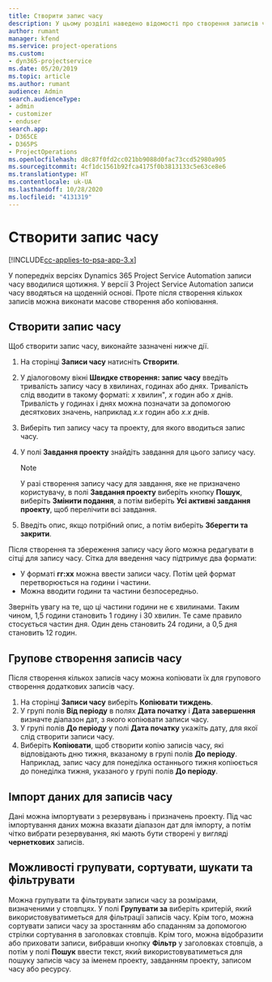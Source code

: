 ```yaml
---
title: Створити запис часу
description: У цьому розділі наведено відомості про створення записів часу.
author: rumant
manager: kfend
ms.service: project-operations
ms.custom:
- dyn365-projectservice
ms.date: 05/20/2019
ms.topic: article
ms.author: rumant
audience: Admin
search.audienceType:
- admin
- customizer
- enduser
search.app:
- D365CE
- D365PS
- ProjectOperations
ms.openlocfilehash: d8c87f0fd2cc021bb9088d0fac73ccd52980a905
ms.sourcegitcommit: 4cf1dc1561b92fca4175f0b3813133c5e63ce8e6
ms.translationtype: HT
ms.contentlocale: uk-UA
ms.lasthandoff: 10/28/2020
ms.locfileid: "4131319"
---
```

# <a name="create-time-entries"></a>Створити запис часу

[!INCLUDE[cc-applies-to-psa-app-3.x](../includes/cc-applies-to-psa-app-3x.md)]

У попередніх версіях Dynamics 365 Project Service Automation записи часу вводилися щотижня. У версії 3 Project Service Automation записи часу вводяться на щоденній основі. Проте після створення кількох записів можна виконати масове створення або копіювання.

## <a name="create-a-time-entry"></a>Створити запис часу

Щоб створити запис часу, виконайте зазначені нижче дії.

1. На сторінці **Записи часу** натисніть **Створити**.
2. У діалоговому вікні **Швидке створення: запис часу** введіть тривалість запису часу в хвилинах, годинах або днях. Тривалість слід вводити в такому форматі: *х* хвилин", *x* годин або *x* днів. Тривалість у годинах і днях можна позначати за допомогою десяткових значень, наприклад *х.х* годин або *х.х* днів.
3. Виберіть тип запису часу та проекту, для якого вводиться запис часу.
4. У полі **Завдання проекту** знайдіть завдання для цього запису часу.

    > [!NOTE]
    > У разі створення запису часу для завдання, яке не призначено користувачу, в полі **Завдання проекту** виберіть кнопку **Пошук**, виберіть **Змінити подання**, а потім виберіть **Усі активні завдання проекту**, щоб перелічити всі завдання.

5. Введіть опис, якщо потрібний опис, а потім виберіть **Зберегти та закрити**.

Після створення та збереження запису часу його можна редагувати в сітці для запису часу. Сітка для введення часу підтримує два формати:

- У форматі **гг:хх** можна ввести записи часу. Потім цей формат перетворюється на години і частини.
- Можна вводити години та частини безпосередньо.

Зверніть увагу на те, що ці частини години не є хвилинами. Таким чином, 1,5 години становить 1 годину і 30 хвилин. Те саме правило стосується частин дня. Один день становить 24 години, а 0,5 дня становить 12 годин.

## <a name="bulk-create-time-entries"></a>Групове створення записів часу

Після створення кількох записів часу можна копіювати їх для групового створення додаткових записів часу.

1. На сторінці **Записи часу** виберіть **Копіювати тиждень**.
2. У групі полів **Від періоду** в полях **Дата початку** і **Дата завершення** визначте діапазон дат, з якого копіювати записи часу.
3. У групі полів **До періоду** у полі **Дата початку** укажіть дату, для якої слід створити записи часу.
4. Виберіть **Копіювати**, щоб створити копію записів часу, які відповідають дню тижня, вказаному в групі полів **До періоду**. Наприклад, запис часу для понеділка останнього тижня копіюється до понеділка тижня, указаного у групі полів **До періоду**.

## <a name="import-data-for-time-entries"></a>Імпорт даних для записів часу

Дані можна імпортувати з резервувань і призначень проекту. Під час імпортування даних можна вказати діапазон дат для імпорту, а потім чітко вибрати резервування, які мають бути створені у вигляді **чернеткових** записів.

## <a name="group-by-sort-search-and-filter-capabilities"></a>Можливості групувати, сортувати, шукати та фільтрувати

Можна групувати та фільтрувати записи часу за розмірами, визначеними у стовпцях. У полі **Групувати за** виберіть критерій, який використовуватиметься для фільтрації записів часу. Крім того, можна сортувати записи часу за зростанням або спаданням за допомогою стрілки сортування в заголовках стовпців. Крім того, можна відобразити або приховати записи, вибравши кнопку **Фільтр** у заголовках стовпців, а потім у полі **Пошук** ввести текст, який використовуватиметься для пошуку записів часу за іменем проекту, завданням проекту, записом часу або ресурсу.
